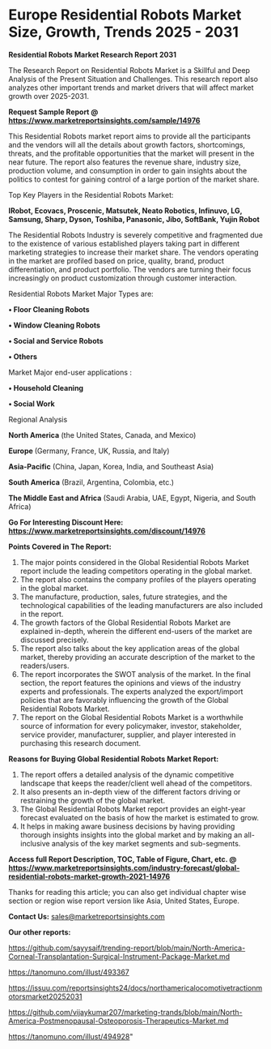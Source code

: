# Europe Residential Robots Market Size, Growth, Trends 2025 - 2031

<strong>Residential Robots Market Research Report 2031</strong>

The Research Report on Residential Robots Market is a Skillful and Deep Analysis of the Present Situation and Challenges. This research report also analyzes other important trends and market drivers that will affect market growth over 2025-2031.

<strong>Request Sample Report @ <a href=https://www.marketreportsinsights.com/sample/14976>https://www.marketreportsinsights.com/sample/14976</a></strong>

This Residential Robots market report aims to provide all the participants and the vendors will all the details about growth factors, shortcomings, threats, and the profitable opportunities that the market will present in the near future. The report also features the revenue share, industry size, production volume, and consumption in order to gain insights about the politics to contest for gaining control of a large portion of the market share.

Top Key Players in the Residential Robots Market:

<strong>IRobot, Ecovacs, Proscenic, Matsutek, Neato Robotics, Infinuvo, LG, Samsung, Sharp, Dyson, Toshiba, Panasonic, Jibo, SoftBank, Yujin Robot</strong>

The Residential Robots Industry is severely competitive and fragmented due to the existence of various established players taking part in different marketing strategies to increase their market share. The vendors operating in the market are profiled based on price, quality, brand, product differentiation, and product portfolio. The vendors are turning their focus increasingly on product customization through customer interaction.

Residential Robots Market Major Types are:

<strong>• Floor Cleaning Robots

• Window Cleaning Robots

• Social and Service Robots

• Others</strong>

Market Major end-user applications :

<strong>• Household Cleaning

• Social Work</strong>

Regional Analysis

</u><strong><b>North America</b></strong> (the United States, Canada, and Mexico)

<strong><b>Europe </b></strong>(Germany, France, UK, Russia, and Italy)

<strong><b>Asia-Pacific</b></strong> (China, Japan, Korea, India, and Southeast Asia)

<strong><b>South America</b></strong> (Brazil, Argentina, Colombia, etc.)

<strong><b>The Middle East and Africa</b></strong> (Saudi Arabia, UAE, Egypt, Nigeria, and South Africa)

<strong>Go For Interesting Discount Here: <a href=https://www.marketreportsinsights.com/discount/14976>https://www.marketreportsinsights.com/discount/14976</a></strong>

<strong>Points Covered in The Report:</strong>
<ol>
  <li>The major points considered in the Global Residential Robots Market report include the leading competitors operating in the global market.</li>
  <li>The report also contains the company profiles of the players operating in the global market.</li>
  <li>The manufacture, production, sales, future strategies, and the technological capabilities of the leading manufacturers are also included in the report.</li>
  <li>The growth factors of the Global Residential Robots Market are explained in-depth, wherein the different end-users of the market are discussed precisely.</li>
  <li>The report also talks about the key application areas of the global market, thereby providing an accurate description of the market to the readers/users.</li>
  <li>The report incorporates the SWOT analysis of the market. In the final section, the report features the opinions and views of the industry experts and professionals. The experts analyzed the export/import policies that are favorably influencing the growth of the Global Residential Robots Market.</li>
  <li>The report on the Global Residential Robots Market is a worthwhile source of information for every policymaker, investor, stakeholder, service provider, manufacturer, supplier, and player interested in purchasing this research document.</li>
</ol>
<strong>Reasons for Buying Global Residential Robots Market Report:</strong>

<ol>
  <li>The report offers a detailed analysis of the dynamic competitive landscape that keeps the reader/client well ahead of the competitors.</li>
  <li>It also presents an in-depth view of the different factors driving or restraining the growth of the global market.</li>
  <li>The Global Residential Robots Market report provides an eight-year forecast evaluated on the basis of how the market is estimated to grow.</li>
  <li>It helps in making aware business decisions by having providing thorough insights insights into the global market and by making an all-inclusive analysis of the key market segments and sub-segments.</li>
</ol>
<strong>Access full Report Description, TOC, Table of Figure, Chart, etc. @ <a href=https://www.marketreportsinsights.com/industry-forecast/global-residential-robots-market-growth-2021-14976>https://www.marketreportsinsights.com/industry-forecast/global-residential-robots-market-growth-2021-14976</a></strong>


Thanks for reading this article; you can also get individual chapter wise section or region wise report version like Asia, United States, Europe.

<strong>Contact Us:</strong>
sales@marketreportsinsights.com

<strong>Our other reports:</strong>

<a href=https://github.com/sayysaif/trending-report/blob/main/North-America-Corneal-Transplantation-Surgical-Instrument-Package-Market.md>https://github.com/sayysaif/trending-report/blob/main/North-America-Corneal-Transplantation-Surgical-Instrument-Package-Market.md</a>

<a href=https://tanomuno.com/illust/493367>https://tanomuno.com/illust/493367</a>

<a href=https://issuu.com/reportsinsights24/docs/northamericalocomotivetractionmotorsmarket20252031>https://issuu.com/reportsinsights24/docs/northamericalocomotivetractionmotorsmarket20252031</a>

<a href=https://github.com/vijaykumar207/marketing-trands/blob/main/North-America-Postmenopausal-Osteoporosis-Therapeutics-Market.md>https://github.com/vijaykumar207/marketing-trands/blob/main/North-America-Postmenopausal-Osteoporosis-Therapeutics-Market.md</a>

<a href=https://tanomuno.com/illust/494928>https://tanomuno.com/illust/494928</a>"
